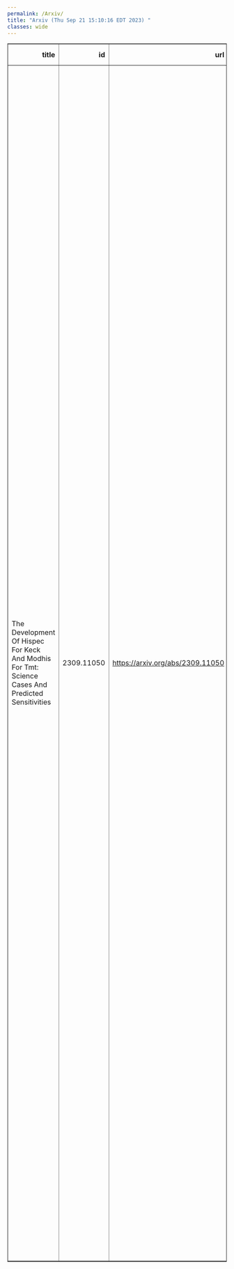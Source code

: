 ```yaml
---
permalink: /Arxiv/
title: "Arxiv (Thu Sep 21 15:10:16 EDT 2023) "
classes: wide
---
```

<table border="1" class="dataframe">
  <thead>
    <tr style="text-align: right;">
      <th>title</th>
      <th>id</th>
      <th>url</th>
      <th>authors</th>
      <th>Local Authors</th>
    </tr>
  </thead>
  <tbody>
    <tr>
      <td>The Development Of Hispec For Keck And Modhis For Tmt: Science Cases And   Predicted Sensitivities</td>
      <td>2309.11050</td>
      <td><a href="https://arxiv.org/abs/2309.11050" target="_blank">https://arxiv.org/abs/2309.11050</a></td>
      <td>Quinn M. Konopacky, Ashley D. Baker, Dimitri Mawet, Michael P. Fitzgerald, Nemanja Jovanovic, Charles Beichman, Garreth Ruane, Rob Bertz, Hiroshi Terada, Richard Dekany, Larry Lingvay, Marc Kassis, David Anderson, Motohide Tamura, Bjorn Benneke, Thomas Beatty, Tuan Do, Shogo Nishiyama, Peter Plavchan, Jason Wang, Ji Wang, Adam Burgasser, Jean-Baptiste Ruffio, Huihao Zhang, Aaron Brown, Jason Fucik, Aidan Gibbs, Rose Gibson, Sam Halverson, Christopher Johnson, Sonia Karkar, Takayuki Kotani, Evan Kress, Stephanie Leifer, Kenneth Magnone, Jerome Maire, Rishi Pahuja, Michael Porter, Mitsuko Roberts, Ben Sappey, Jim Thorne, Eric Wang, Etienne Artigau, Geoffrey A. Blake, Gabriela Canalizo, Guo Chen, Greg Doppmann, Rene Doyon, Courtney Dressing, Min Fang, Thomas Greene, Greg Herczeg, Lynne Hillenbrand, Andrew Howard, Stephen Kane, Tiffany Kataria, Eliza Kempton, Heather Knutson, David Lafreniere, Chao Liu, Stanimir Metchev, Max Millar-Blanchaer, Norio Narita, Gajendra Pandey, S. P. Rajaguru, Paul Robertson, Colette Salyk, Bunei Sato, Evertt Schlawin, Sujan Sengupta, Thirupathi Sivarani, Warren Skidmore, Gautam Vasisht, Chikako Yasui, Hui Zhang</td>
      <td>Ji Wang</td>
    </tr>
  </tbody>
</table>